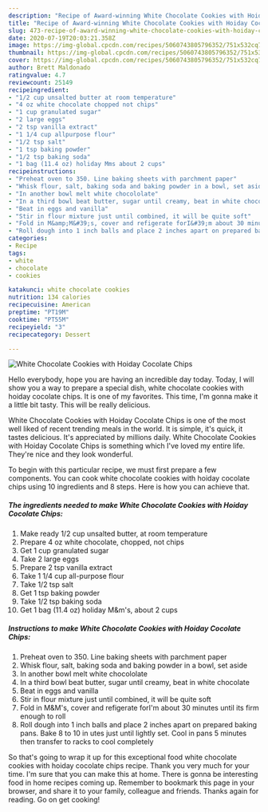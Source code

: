 ```yaml
---
description: "Recipe of Award-winning White Chocolate Cookies with Hoiday Cocolate Chips"
title: "Recipe of Award-winning White Chocolate Cookies with Hoiday Cocolate Chips"
slug: 473-recipe-of-award-winning-white-chocolate-cookies-with-hoiday-cocolate-chips
date: 2020-07-19T20:03:21.358Z
image: https://img-global.cpcdn.com/recipes/5060743805796352/751x532cq70/white-chocolate-cookies-with-hoiday-cocolate-chips-recipe-main-photo.jpg
thumbnail: https://img-global.cpcdn.com/recipes/5060743805796352/751x532cq70/white-chocolate-cookies-with-hoiday-cocolate-chips-recipe-main-photo.jpg
cover: https://img-global.cpcdn.com/recipes/5060743805796352/751x532cq70/white-chocolate-cookies-with-hoiday-cocolate-chips-recipe-main-photo.jpg
author: Brett Maldonado
ratingvalue: 4.7
reviewcount: 25149
recipeingredient:
- "1/2 cup unsalted butter at room temperature"
- "4 oz white chocolate chopped not chips"
- "1 cup granulated sugar"
- "2 large eggs"
- "2 tsp vanilla extract"
- "1 1/4 cup allpurpose flour"
- "1/2 tsp salt"
- "1 tsp baking powder"
- "1/2 tsp baking soda"
- "1 bag (11.4 oz) holiday Mms about 2 cups"
recipeinstructions:
- "Preheat oven to 350. Line baking sheets with parchment paper"
- "Whisk flour, salt, baking soda and baking powder in a bowl, set aside"
- "In another bowl melt white chocololate"
- "In a third bowl beat butter, sugar until creamy, beat in white chocolate"
- "Beat in eggs and vanilla"
- "Stir in flour mixture just until combined, it will be quite soft"
- "Fold in M&amp;M&#39;s, cover and refigerate forI&#39;m about 30 minutes until its firm enough to roll"
- "Roll dough into 1 inch balls and place 2 inches apart on prepared baking pans. Bake 8 to 10 in utes just until lightly set. Cool in pans 5 minutes then transfer to racks to cool completely"
categories:
- Recipe
tags:
- white
- chocolate
- cookies

katakunci: white chocolate cookies 
nutrition: 134 calories
recipecuisine: American
preptime: "PT19M"
cooktime: "PT55M"
recipeyield: "3"
recipecategory: Dessert

---
```



![White Chocolate Cookies with Hoiday Cocolate Chips](https://img-global.cpcdn.com/recipes/5060743805796352/751x532cq70/white-chocolate-cookies-with-hoiday-cocolate-chips-recipe-main-photo.jpg)

Hello everybody, hope you are having an incredible day today. Today, I will show you a way to prepare a special dish, white chocolate cookies with hoiday cocolate chips. It is one of my favorites. This time, I'm gonna make it a little bit tasty. This will be really delicious.



White Chocolate Cookies with Hoiday Cocolate Chips is one of the most well liked of recent trending meals in the world. It is simple, it's quick, it tastes delicious. It's appreciated by millions daily. White Chocolate Cookies with Hoiday Cocolate Chips is something which I've loved my entire life. They're nice and they look wonderful.


To begin with this particular recipe, we must first prepare a few components. You can cook white chocolate cookies with hoiday cocolate chips using 10 ingredients and 8 steps. Here is how you can achieve that.

<!--inarticleads1-->

##### The ingredients needed to make White Chocolate Cookies with Hoiday Cocolate Chips:

1. Make ready 1/2 cup unsalted butter, at room temperature
1. Prepare 4 oz white chocolate, chopped, not chips
1. Get 1 cup granulated sugar
1. Take 2 large eggs
1. Prepare 2 tsp vanilla extract
1. Take 1 1/4 cup all-purpose flour
1. Take 1/2 tsp salt
1. Get 1 tsp baking powder
1. Take 1/2 tsp baking soda
1. Get 1 bag (11.4 oz) holiday M&amp;m&#39;s, about 2 cups




<!--inarticleads2-->

##### Instructions to make White Chocolate Cookies with Hoiday Cocolate Chips:

1. Preheat oven to 350. Line baking sheets with parchment paper
1. Whisk flour, salt, baking soda and baking powder in a bowl, set aside
1. In another bowl melt white chocololate
1. In a third bowl beat butter, sugar until creamy, beat in white chocolate
1. Beat in eggs and vanilla
1. Stir in flour mixture just until combined, it will be quite soft
1. Fold in M&amp;M&#39;s, cover and refigerate forI&#39;m about 30 minutes until its firm enough to roll
1. Roll dough into 1 inch balls and place 2 inches apart on prepared baking pans. Bake 8 to 10 in utes just until lightly set. Cool in pans 5 minutes then transfer to racks to cool completely




So that's going to wrap it up for this exceptional food white chocolate cookies with hoiday cocolate chips recipe. Thank you very much for your time. I'm sure that you can make this at home. There is gonna be interesting food in home recipes coming up. Remember to bookmark this page in your browser, and share it to your family, colleague and friends. Thanks again for reading. Go on get cooking!
